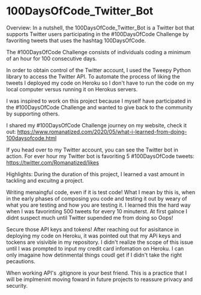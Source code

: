 # 100DaysOfCode_Twitter_Bot

Overview: In a nutshell, the 100DaysOfCode_Twitter_Bot is a Twitter bot that supports Twitter users participating in the #100DaysOfCode Challenge by favoriting tweets that uses the hashtag 100DaysOfCode. 

The #100DaysOfCode Challenge consists of individuals coding a minimum of an hour for 100 consecutive days. 

In order to obtain control of the Twitter account, I used the Tweepy Python library to access the Twitter API. To automate the process of liking the tweets I deployed my code on Heroku so I don't have to run the code on my local computer versus running it on Herokus servers. 

I was inspired to work on this project because I myself have participated in the #100DaysOfCode Challenge and wanted to give back to the community by supporting others. 

I shared my #100DaysOfCode Challenge journey on my website, check it out: https://www.romanatized.com/2020/05/what-i-learned-from-doing-100daysofcode.html

If you head over to my Twitter account, you can see the Twitter bot in action. For ever hour my Twitter bot is favoriting 5 #100DaysOfCode tweets: https://twitter.com/Romanatized/likes

Highlights: During the duration of this project, I learned a vast amount in tackling and excuitng a project. 

Writing menaingful code, even if it is test code! What I mean by this is, when in the early phases of composing you code and testing it out by weary of what you are testing and how you are testing it. I learned this the hard way when I was favorinting 500 tweets for every 10 minuterst. At first galnce I didnt suspect much until Twitter supended me from doing so Oops!

Secure those API keys and tokens! After reaching out for asisitance in deploying my code on Heroku, it was pointed out that my APi keys and tockens are visivible in my repository. I didn't realize the scope of this issue until I was prompted to input my credit card infomation on Heroku. I can only imagaine how detinmental things coudl get if I didn't take the right pecautions.

When working API's .gitignore is your best friend. This is a practice that I will be implmenint moving foward in future projects to reassure privacy and security.
